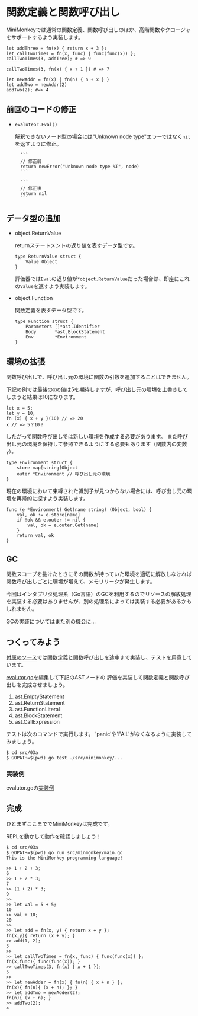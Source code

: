 # 関数定義と関数呼び出し

MiniMonkeyでは通常の関数定義、関数呼び出しのほか、高階関数やクロージャをサポートするよう実装します。

    let addThree = fn(x) { return x + 3 };
    let callTwoTimes = fn(x, func) { func(func(x)) };
    callTwoTimes(3, addTree); # => 9

    callTwoTimes(3, fn(x) { x + 1 }) # => 7

    let newAddr = fn(x) { fn(n) { n + x } }
    let addTwo = newAddr(2)
    addTwo(2); #=> 4


## 前回のコードの修正

* `evaluteor.Eval()`

    解釈できないノード型の場合には"Unknown node type"エラーではなく`nil`を返すように修正。

        ```
        // 修正前
        return newError("Unknown node type %T", node)
        ```

        ```
        // 修正後
        return nil
        ```


## データ型の追加

* object.ReturnValue

    returnステートメントの返り値を表すデータ型です。

    ```
    type ReturnValue struct {
        Value Object
    }
    ```


    評価器では`Eval`の返り値が`*object.ReturnValue`だった場合は、即座にこれの`Value`を返すよう実装します。

* object.Function

    関数定義を表すデータ型です。

    ```
    type Function struct {
        Parameters []*ast.Identifier
        Body       *ast.BlockStatement
        Env        *Environment
    }
    ```


## 環境の拡張

関数呼び出しで、呼び出し元の環境に関数の引数を追加することはできません。

下記の例では最後のxの値は5を期待しますが、呼び出し元の環境を上書きしてしまうと結果は10になります。

    let x = 5;
    let y = 10;
    fn (x) { x + y }(10) // => 20
    x // => 5？10？

したがって関数呼び出しでは新しい環境を作成する必要があります。
また呼び出し元の環境を保持して参照できるようにする必要もあります（関数内の変数`y`）。

    type Environment struct {
        store map[string]Object
        outer *Environment // 呼び出し元の環境
    }

現在の環境において束縛された識別子が見つからない場合には、呼び出し元の環境を再帰的に探すよう実装します。

    func (e *Environment) Get(name string) (Object, bool) {
        val, ok := e.store[name]
        if !ok && e.outer != nil {
            val, ok = e.outer.Get(name)
        }
        return val, ok
    }


## GC

関数スコープを抜けたときにその関数が持っていた環境を適切に解放しなければ関数呼び出しごとに環境が増えて、メモリリークが発生します。

今回はインタプリタ処理系（Go言語）のGCを利用するのでリソースの解放処理を実装する必要はありませんが、別の処理系によっては実装する必要があるかもしれません。

GCの実装についてはまた別の機会に...


## つくってみよう

[付属のソース](src/03a/src/minimonkey)では関数定義と関数呼び出しを途中まで実装し、テストを用意しています。

[evalutor.go](src/03a/src/minimonkey/evalutor/evalutor.go)を編集して下記のASTノードの
評価を実装して関数定義と関数呼び出しを完成させましょう。

1. ast.EmptyStatement
2. ast.ReturnStatement
3. ast.FunctionLiteral
4. ast.BlockStatement
5. ast.CallExpression

テストは次のコマンドで実行します。
'panic'や'FAIL'がなくなるように実装してみましょう。

    $ cd src/03a
    $ GOPATH=$(pwd) go test ./src/minimonkey/...


### 実装例

evalutor.goの[実装例](src/03a/src/minimonkey/evalutor/_evalutor.go)


## 完成

ひとまずここまででMiniMonkeyは完成です。

REPLを動かして動作を確認しましょう！

    $ cd src/03a
    $ GOPATH=$(pwd) go run src/minmonkey/main.go
    This is the MiniMonkey programming language!

    >> 1 + 2 + 3;
    6
    >> 1 + 2 * 3;
    7
    >> (1 + 2) * 3;
    9
    >>
    >> let val = 5 + 5;
    10
    >> val + 10;
    20
    >>
    >> let add = fn(x, y) { return x + y };
    fn(x,y){ return (x + y); }
    >> add(1, 2);
    3
    >>
    >> let callTwoTimes = fn(x, func) { func(func(x)) };
    fn(x,func){ func(func(x)); }
    >> callTwoTimes(3, fn(x) { x + 1 });
    5
    >>
    >> let newAdder = fn(x) { fn(n) { x + n } };
    fn(x){ fn(n){ (x + n); }; }
    >> let addTwo = newAdder(2);
    fn(n){ (x + n); }
    >> addTwo(2);
    4

